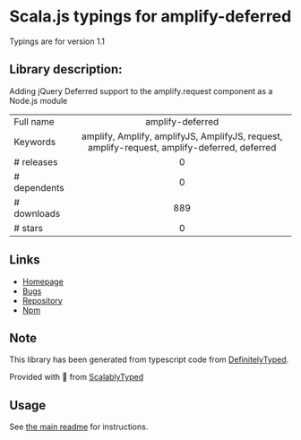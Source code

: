 
# Scala.js typings for amplify-deferred

Typings are for version 1.1

## Library description:
Adding jQuery Deferred support to the amplify.request component as a Node.js module

|                    |                 |
| ------------------ | :-------------: |
| Full name          | amplify-deferred |
| Keywords           | amplify, Amplify, amplifyJS, AmplifyJS, request, amplify-request, amplify-deferred, deferred |
| # releases         | 0 |
| # dependents       | 0 |
| # downloads        | 889 |
| # stars            | 0 |

## Links
- [Homepage](https://github.com/laurentiustamate94/amplify-deferred)
- [Bugs](https://github.com/laurentiustamate94/amplify-deferred/issues)
- [Repository](https://github.com/laurentiustamate94/amplify-deferred)
- [Npm](https://www.npmjs.com/package/amplify-deferred)
    


## Note
This library has been generated from typescript code from [DefinitelyTyped](https://definitelytyped.org).

Provided with :purple_heart: from [ScalablyTyped](https://github.com/oyvindberg/ScalablyTyped)

## Usage
See [the main readme](../../readme.md) for instructions.


